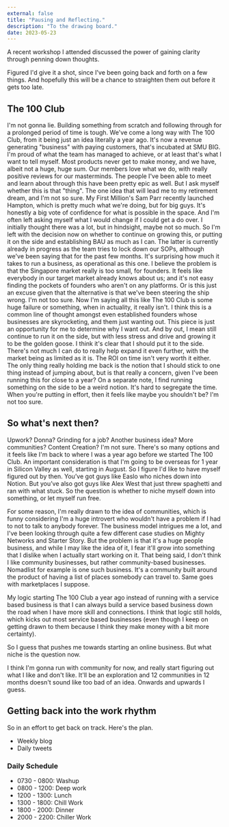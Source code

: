 ```yaml
---
external: false
title: "Pausing and Reflecting."
description: "To the drawing board."
date: 2023-05-23
---
```


A recent workshop I attended discussed the power of gaining clarity through penning down thoughts.

Figured I'd give it a shot, since I've been going back and forth on a few things. And hopefully this will be a chance to straighten them out before it gets too late.

## The 100 Club

I'm not gonna lie. Building something from scratch and following through for a prolonged period of time is tough. We've come a long way with The 100 Club, from it being just an idea literally a year ago. It's now a revenue generating "business" with paying customers, that's incubated at SMU BIG. I'm proud of what the team has managed to achieve, or at least that's what I want to tell myself. Most products never get to make money, and we have, albeit not a huge, huge sum. Our members love what we do, with really positive reviews for our masterminds. The people I've been able to meet and learn about through this have been pretty epic as well. But I ask myself whether this is that "thing". The one idea that will lead me to my retirement dream, and I'm not so sure. My First Million's Sam Parr recently launched Hampton, which is pretty much what we're doing, but for big guys. It's honestly a big vote of confidence for what is possible in the space. And I'm often left asking myself what I would change if I could get a do over. I initially thought there was a lot, but in hindsight, maybe not so much. So I'm left with the decision now on whether to continue on growing this, or putting it on the side and establishing BAU as much as I can. The latter is currently already in progress as the team tries to lock down our SOPs, although we've been saying that for the past few months. It's surprising how much it takes to run a business, as operational as this one. I believe the problem is that the Singapore market really is too small, for founders. It feels like everybody in our target market already knows about us; and it's not easy finding the pockets of founders who aren't on any platforms. Or is this just an excuse given that the alternative is that we've been steering the ship wrong. I'm not too sure. Now I'm saying all this like The 100 Club is some huge failure or something, when in actuality, it really isn't. I think this is a common line of thought amongst even established founders whose businesses are skyrocketing, and them just wanting out. This piece is just an opportunity for me to determine why I want out. And by out, I mean still continue to run it on the side, but with less stress and drive and growing it to be the golden goose. I think it's clear that I should put it to the side. There's not much I can do to really help expand it even further, with the market being as limited as it is. The ROI on time isn't very worth it either. The only thing really holding me back is the notion that I should stick to one thing instead of jumping about, but is that really a concern, given I've been running this for close to a year? On a separate note, I find running something on the side to be a weird notion. It's hard to segregate the time. When you're putting in effort, then it feels like maybe you shouldn't be? I'm not too sure.

## So what's next then?

Upwork? Donna? Grinding for a job? Another business idea? More communities? Content Creation? I'm not sure. There's so many options and it feels like I'm back to where I was a year ago before we started The 100 Club. An important consideration is that I'm going to be overseas for 1 year in Silicon Valley as well, starting in August. So I figure I'd like to have myself figured out by then. You’ve got guys like Easlo who niches down into Notion. But you’ve also got guys like Alex West that just threw spaghetti and ran with what stuck. So the question is whether to niche myself down into something, or let myself run free.

For some reason, I'm really drawn to the idea of communities, which is funny considering I'm a huge introvert who wouldn't have a problem if I had to not to talk to anybody forever. The business model intrigues me a lot, and I've been looking through quite a few different case studies on Mighty Networks and Starter Story. But the problem is that it's a huge people business, and while I may like the idea of it, I fear it'll grow into something that I dislike when I actually start working on it. That being said, I don't think I like community businesses, but rather community-based businesses. Nomadlist for example is one such business. It's a community built around the product of having a list of places somebody can travel to. Same goes with marketplaces I suppose.

My logic starting The 100 Club a year ago instead of running with a service based business is that I can always build a service based business down the road when I have more skill and connections. I think that logic still holds, which kicks out most service based businesses (even though I keep on getting drawn to them because I think they make money with a bit more certainty).

So I guess that pushes me towards starting an online business. But what niche is the question now.

I think I'm gonna run with community for now, and really start figuring out what I like and don't like. It'll be an exploration and 12 communities in 12 months doesn't sound like too bad of an idea. Onwards and upwards I guess.

## Getting back into the work rhythm

So in an effort to get back on track. Here's the plan.

- Weekly blog
- Daily tweets

### Daily Schedule

- 0730 - 0800: Washup
- 0800 - 1200: Deep work
- 1200 - 1300: Lunch
- 1300 - 1800: Chill Work
- 1800 - 2000: Dinner
- 2000 - 2200: Chiller Work

